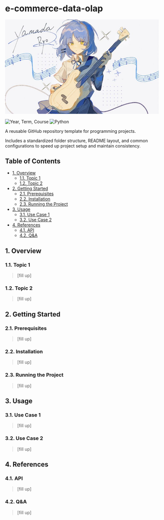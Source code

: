 # e-commerce-data-olap <!-- omit from toc -->

![title](./readme/title.jpg)

<!-- Refer to https://shields.io/badges for usage -->

![Year, Term, Course](https://img.shields.io/badge/AY2526--T1-STADVDB-blue) ![Python](https://img.shields.io/badge/Python-3776AB?logo=python&logoColor=white)

A reusable GitHub repository template for programming projects.

Includes a standardized folder structure, README layout, and common configurations to speed up project setup and maintain consistency.

## Table of Contents <!-- omit from toc -->

- [1. Overview](#1-overview)
  - [1.1. Topic 1](#11-topic-1)
  - [1.2. Topic 2](#12-topic-2)
- [2. Getting Started](#2-getting-started)
  - [2.1. Prerequisites](#21-prerequisites)
  - [2.2. Installation](#22-installation)
  - [2.3. Running the Project](#23-running-the-project)
- [3. Usage](#3-usage)
  - [3.1. Use Case 1](#31-use-case-1)
  - [3.2. Use Case 2](#32-use-case-2)
- [4. References](#4-references)
  - [4.1. API](#41-api)
  - [4.2. Q\&A](#42-qa)

## 1. Overview

### 1.1. Topic 1

> [fill up]

### 1.2. Topic 2

> [fill up]

## 2. Getting Started

### 2.1. Prerequisites

> [fill up]

### 2.2. Installation

> [fill up]

### 2.3. Running the Project

> [fill up]

## 3. Usage

### 3.1. Use Case 1

> [fill up]

### 3.2. Use Case 2

> [fill up]

## 4. References

### 4.1. API

> [fill up]

### 4.2. Q&A

> [fill up]

<!-- ### 4.3. Disclaimer

> [!WARNING]
>
> ![ChatGPT](https://img.shields.io/badge/ChatGPT-74aa9c?logo=openai&logoColor=white) ![Claude](https://img.shields.io/badge/Claude-D97757?logo=claude&logoColor=white)
>
> Parts of this project were generated or assisted by AI tools, including OpenAI's [ChatGPT](https://chatgpt.com/) and Anthropic's [Claude](https://www.anthropic.com/claude). While care has been taken to review and verify the generated outputs, it may still contain errors. Please review the code critically and contribute improvements where necessary. -->
